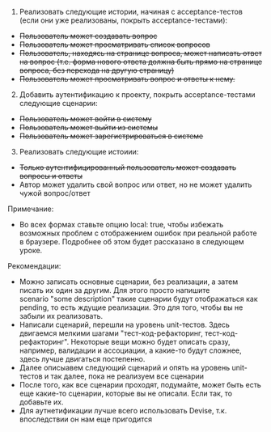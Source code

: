 1. Реализовать следующие истории, начиная с acceptance-тестов (если они уже реализованы, покрыть acceptance-тестами):
  - ~~Пользователь может создавать вопрос~~
  - ~~Пользователь может просматривать список вопросов~~
  - ~~Пользователь, находясь на странице вопроса, может написать ответ на вопрос (т.е. форма нового ответа должна быть прямо на странице вопроса, без перехода на другую страницу)~~
  - ~~Пользователь может просматривать вопрос и ответы к нему.~~

 2. Добавить аутентификацию к проекту, покрыть acceptance-тестами следующие сценарии:
  - ~~Пользователь может войти в систему~~
  - ~~Пользователь может выйти из системы~~
  - ~~Пользователь может зарегистрироваться в системе~~

 3. Реализовать следующие истоиии:
  - ~~Только аутентифицированный пользователь может создавать вопросы и ответы~~
  - Автор может удалить свой вопрос или ответ, но не может удалить чужой вопрос/ответ


Примечание:

- Во всех формах ставьте опцию local: true, чтобы избежать возможных проблем с отображением ошибок при реальной работе в браузере. Подробнее об этом будет рассказано в следующем уроке.

Рекомендации:

 - Можно записать основные сценарии, без реализации, а затем писать их один за другим. Для этого просто напишите  
scenario "some description"
 такие сценарии будут отображаться как pending, то есть ждущие реализации. Это для того, чтобы вы не забыли их реализовать.
 - Написали сценарий, перешли на уровень unit-тестов. Здесь двигаемся мелкими шагами "тест-код-рефакторинг, тест-код-рефакторинг". Некоторые вещи можно будет описать сразу, например, валидации и ассоциации, а какие-то будут сложнее, здесь лучше двигаться постепенно.
 - Далее описыавем следующий сценарий и опять на уровень unit-тестов и так далее, пока не реализуем все сценарии
 - После того, как все сценарии проходят, подумайте, может быть есть еще какие-то сценарии, которые вы не описали. Если так, то добавьте их.
 - Для аутнетификации лучше всего использовать Devise, т.к. впоследствии он нам еще пригодится
